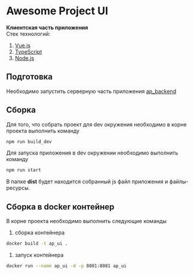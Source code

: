 Awesome Project UI
===
__Клиентская часть приложения__
<br>Стек технологий:
1. [Vue.js](https://vuejs.org/)
1. [TypeScript](https://www.typescriptlang.org/)
1. [Node.js](https://nodejs.org/en/)

Подготовка
---
Необходимо запустить серверную часть приложения [ap_backend]()

Сборка
---
Для того, что собрать проект для dev окружения необходимо в корне проекта выполнить команду
```bash
npm run build_dev
```
Для запуска приложения в dev окружении необходимо выполнить команду
```bash
npm run start
```

В папке **dist** будет находится собранный js файл приложения и файлы-ресурсы.

Сборка в docker контейнер
---
В корне проекта необходимо выполнить следующие команды
1. сборка контейнера

```bash
docker build -t ap_ui .
```

1. запуск контейнера

```bash
docker run --name ap_ui -d -p 8081:8081 ap_ui
```

